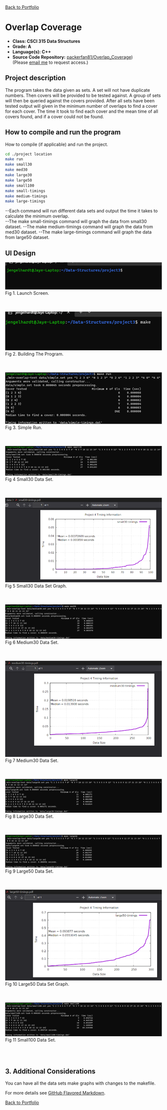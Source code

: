 [Back to Portfolio](./)

Overlap Coverage
===============

-   **Class: CSCI 315 Data Structures**
-   **Grade: A**
-   **Language(s): C++**
-   **Source Code Repository:** [packerfan81/Overlap_Coverage](https://github.com/Packerfan81/Data-Structures/tree/master/project3))  
    (Please [email me](mailto:jeengelhardt@csustudent.net?subject=GitHub%20Access) to request access.)

## Project description

The program takes the data given as sets. A set will not have duplicate numbers. Then covers will be provided to be tested against.  A group of sets will then be queried against the covers provided.  After all sets have been tested output will given in the minimum number of overlaps to find a cover for each cover.  The time it took to find each cover and the mean time of all covers found, and if a cover could not be found.

## How to compile and run the program

How to compile (if applicable) and run the project.

```bash
cd ./project location
make run
make small30
make med30
make large30
make large50
make small100
make small-timings
make medium-timings
make large-timings

```
--Each command will run different data sets and output the time it takes to calculate the minimum overlap.  
--The make small-timings command will graph the data from small30 dataset.
--The make medium-timings command will graph the data from med30 dataset.
--The make large-timings command will graph the data from large50 dataset.

## UI Design

![screenshot](images/MOpening.png)  
Fig 1. Launch Screen.
<br> <br />
<br> <br />
![screenshot](images/MBuild.png)  
Fig 2. Building The Program.
<br> <br />
<br> <br />
![screenshot](images/Msimple_test.png)  
Fig 3. Simple Run.
<br> <br />
<br> <br />
![screenshot](images/mSmall30Timing.png)  
Fig 4 Small30 Data Set.
<br> <br />
<br> <br />
![screenshot](images/smallgraph.png)  
Fig 5 Small30 Data Set Graph.
<br> <br />
<br> <br />
![screenshot](images/Mmed30timing.png)  
Fig 6 Medium30 Data Set.
<br> <br />
<br> <br />
![screenshot](images/medgraph.png)  
Fig 7 Medium30 Data Set.
<br> <br />
<br> <br />
![screenshot](images/mLarge30timing.png)  
Fig 8 Large30 Data Set.
<br> <br />
<br> <br />
![screenshot](images/mLarge50.png)  
Fig 9 Large50 Data Set.
<br> <br />
<br> <br />
![screenshot](images/large50graph.png)  
Fig 10 Large50 Data Set Graph.
<br> <br />
<br> <br />
![screenshot](images/mSmall100.png)  
Fig 11 Small100 Data Set.
<br> <br />
<br> <br />

## 3. Additional Considerations

You can have all the data sets make graphs with changes to the makefile.

For more details see [GitHub Flavored Markdown](https://guides.github.com/features/mastering-markdown/).

[Back to Portfolio](./)
